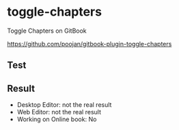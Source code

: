 # toggle-chapters

Toggle Chapters on GitBook

https://github.com/poojan/gitbook-plugin-toggle-chapters



## Test


## Result
- Desktop Editor: not the real result 
- Web Editor: not the real result 
- Working on Online book: No

